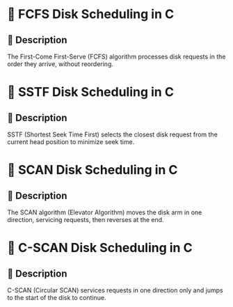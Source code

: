 # 🧾 FCFS Disk Scheduling in C

## 📌 Description

The First-Come First-Serve (FCFS) algorithm processes disk requests in the order they arrive, without reordering.

# 🧾 SSTF Disk Scheduling in C

## 📌 Description

SSTF (Shortest Seek Time First) selects the closest disk request from the current head position to minimize seek time.

# 🧾 SCAN Disk Scheduling in C

## 📌 Description

The SCAN algorithm (Elevator Algorithm) moves the disk arm in one direction, servicing requests, then reverses at the end.

# 🧾 C-SCAN Disk Scheduling in C

## 📌 Description

C-SCAN (Circular SCAN) services requests in one direction only and jumps to the start of the disk to continue.

